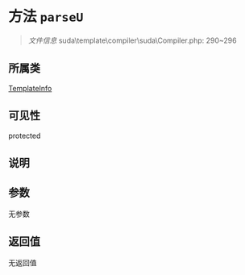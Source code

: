 # 方法 `parseU`

> *文件信息* suda\template\compiler\suda\Compiler.php: 290~296

## 所属类 

[TemplateInfo](../TemplateInfo.md)

## 可见性

protected

## 说明



## 参数


无参数


## 返回值

无返回值
